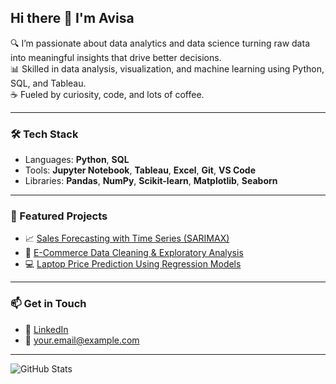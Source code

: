 ## Hi there 👋 I'm Avisa

🔍 I’m passionate about data analytics and data science turning raw data into meaningful insights that drive better decisions.  
📊 Skilled in data analysis, visualization, and machine learning using Python, SQL, and Tableau.  
☕ Fueled by curiosity, code, and lots of coffee.

---

### 🛠 Tech Stack
- Languages: **Python**, **SQL**
- Tools: **Jupyter Notebook**, **Tableau**, **Excel**, **Git**, **VS Code**
- Libraries: **Pandas**, **NumPy**, **Scikit-learn**, **Matplotlib**, **Seaborn**

---

### 🚀 Featured Projects
- 📈 [Sales Forecasting with Time Series (SARIMAX)](link-ke-repo)
- 🧹 [E-Commerce Data Cleaning & Exploratory Analysis](link-ke-repo)
- 💻 [Laptop Price Prediction Using Regression Models](link-ke-repo)

---

### 📫 Get in Touch
- 💼 [LinkedIn](https://linkedin.com/in/yourprofile)
- 📧 your.email@example.com

---

![GitHub Stats](https://github-readme-stats.vercel.app/api?username=avisarahmab&show_icons=true&theme=radical)


<!--
**avisarahmab/avisarahmab** is a ✨ _special_ ✨ repository because its `README.md` (this file) appears on your GitHub profile.

Here are some ideas to get you started:

- 🔭 I’m currently working on ...
- 🌱 I’m currently learning ...
- 👯 I’m looking to collaborate on ...
- 🤔 I’m looking for help with ...
- 💬 Ask me about ...
- 📫 How to reach me: ...
- 😄 Pronouns: ...
- ⚡ Fun fact: ...
-->
